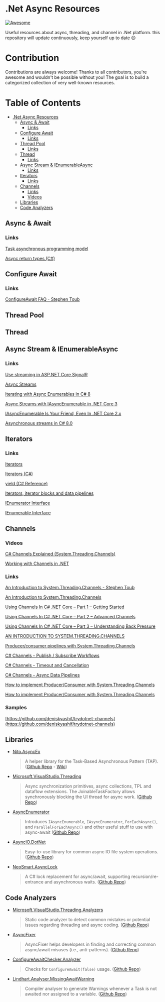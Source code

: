 
# .Net Async Resources
[![Awesome](https://awesome.re/badge-flat2.svg)](https://awesome.re)

Useful resources about async, threading, and channel in .Net platform. this repository will update continuously, keep yourself up to date 😉

# Contribution

Contributions are always welcome! Thanks to all contributors, you're awesome and wouldn't be possible without you! The goal is to build a categorized collection of very well-known resources.

# Table of Contents

- [.Net Async Resources](#.net-async-resources)
  - [Async & Await](#async-&-await)
    - [Links](#links)
  - [Configure Await](#configure-await)
    - [Links](#links)
  - [Thread Pool](#thread-pool)
    - [Links](#links)
  - [Thread](#thread)
    - [Links](#links)
  - [Async Stream & IEnumerableAsync](#async-stream-&-iEnumerableAsync)
    - [Links](#links)  
  - [Iterators](#Iterators)
    - [Links](#links)
  - [Channels](#Channels)
    - [Links](#links)
	- [Videos](#Videos)
  - [Libraries](#Libraries)
  - [Code Analyzers](#Code-Analyzers)

## Async & Await

### Links

[Task asynchronous programming model](https://docs.microsoft.com/en-us/dotnet/csharp/programming-guide/concepts/async/task-asynchronous-programming-model)

[Async return types (C#)](https://docs.microsoft.com/en-us/dotnet/csharp/programming-guide/concepts/async/async-return-types)


## Configure Await

### Links

[ConfigureAwait FAQ - Stephen Toub](https://devblogs.microsoft.com/dotnet/configureawait-faq/)


## Thread Pool


## Thread


## Async Stream & IEnumerableAsync

### Links
[Use streaming in ASP.NET Core SignalR](https://docs.microsoft.com/en-us/aspnet/core/signalr/streaming?view=aspnetcore-5.0)

[Async Streams](https://docs.microsoft.com/en-us/dotnet/csharp/language-reference/proposals/csharp-8.0/async-streams)

[Iterating with Async Enumerables in C# 8](https://docs.microsoft.com/en-us/archive/msdn-magazine/2019/november/csharp-iterating-with-async-enumerables-in-csharp-8)

[Async Streams with IAsyncEnumerable in .NET Core 3](https://anthonychu.ca/post/async-streams-dotnet-core-3-iasyncenumerable/)

[IAsyncEnumerable Is Your Friend, Even In .NET Core 2.x](https://btburnett.com/csharp/2019/12/01/iasyncenumerable-is-your-friend.html)

[Asynchronous streams in C# 8.0](https://blog.miguelbernard.com/asynchronous-streams)


## Iterators

### Links

[Iterators](https://bettersolutions.com/csharp/collections/iterators.htm)

[Iterators (C#)](https://docs.microsoft.com/en-us/dotnet/csharp/programming-guide/concepts/iterators)

[yield (C# Reference)](https://docs.microsoft.com/en-us/dotnet/csharp/language-reference/keywords/yield)

[Iterators, iterator blocks and data pipelines](https://csharpindepth.com/articles/StreamingAndIterators)

[IEnumerator Interface](https://docs.microsoft.com/en-us/dotnet/api/system.collections.ienumerator?view=net-5.0)

[IEnumerable<T> Interface](https://docs.microsoft.com/en-us/dotnet/api/system.collections.generic.ienumerable-1?view=net-5.0)


## Channels

### Videos

[C# Channels Explained (System.Threading.Channels)](http://w7.mul.ir/yo%7cut%7cub%7ce.%7cco%7cm/watch?v=E0Ld7ZgE4oY)

[Working with Channels in .NET](https://channel9.msdn.com/Shows/On-NET/Working-with-Channels-in-NET)

### Links

[An Introduction to System.Threading.Channels - Stephen Toub](https://devblogs.microsoft.com/dotnet/an-introduction-to-system-threading-channels/)

[An Introduction to System.Threading.Channels](https://devblogs.microsoft.com/dotnet/an-introduction-to-system-threading-channels/)

[Using Channels In C# .NET Core – Part 1 – Getting Started](https://dotnetcoretutorials.com/2020/11/24/using-channels-in-net-core-part-1-getting-started/)

[Using Channels In C# .NET Core – Part 2 – Advanced Channels](https://dotnetcoretutorials.com/2020/11/24/using-channels-in-net-core-part-2-advanced-channels/)

[Using Channels In C# .NET Core – Part 3 – Understanding Back Pressure](https://dotnetcoretutorials.com/2020/11/24/using-channels-in-net-core-part-3-understanding-back-pressure/)

[AN INTRODUCTION TO SYSTEM.THREADING.CHANNELS](https://www.stevejgordon.co.uk/an-introduction-to-system-threading-channels)

[Producer/consumer pipelines with System.Threading.Channels](https://blog.maartenballiauw.be/post/2020/08/26/producer-consumer-pipelines-with-system-threading-channels.html)

[C# Channels - Publish / Subscribe Workflows](https://deniskyashif.com/2019/12/08/csharp-channels-part-1/)

[C# Channels - Timeout and Cancellation](https://deniskyashif.com/2019/12/11/csharp-channels-part-2/)

[C# Channels - Async Data Pipelines](https://deniskyashif.com/2020/01/07/csharp-channels-part-3/)

[How to implement Producer/Consumer with System.Threading.Channels](https://www.davideguida.com/how-to-implement-producer-consumer-with-system-threading-channels/)

[How to implement Producer/Consumer with System.Threading.Channels](https://www.davideguida.com/consuming-message-queues-using-net-core-background-workers-part-4-adding-system-threading-channels/)

### Samples

[https://github.com/deniskyashif/trydotnet-channels](https://github.com/deniskyashif/trydotnet-channels)

## Libraries
- [Nito.AsyncEx](https://www.nuget.org/packages/Nito.AsyncEx/)
  > A helper library for the Task-Based Asynchronous Pattern (TAP). ([Github Repo](https://github.com/StephenCleary/AsyncEx) - [Wiki](https://github.com/StephenCleary/AsyncEx/wiki))

- [Microsoft.VisualStudio.Threading](https://www.nuget.org/packages/Microsoft.VisualStudio.Threading/)
  > Async synchronization primitives, async collections, TPL and dataflow extensions. The JoinableTaskFactory allows synchronously blocking the UI thread for async work. ([Github Repo](https://github.com/microsoft/vs-threading))

- [AsyncEnumerator](https://www.nuget.org/packages/AsyncEnumerator/)
  > Introduces `IAsyncEnumerable`, `IAsyncEnumerator`, `ForEachAsync()`, and `ParallelForEachAsync()` and other useful stuff to use with async-await ([Github Repo](https://github.com/Dasync/AsyncEnumerable))

- [AsyncIO.DotNet](https://www.nuget.org/packages/AsyncIO.DotNet/)
  > Easy-to-use library for common async IO file system operations. ([Github Repo](https://github.com/firenero/AsyncIO))

- [NeoSmart.AsyncLock](https://www.nuget.org/packages/NeoSmart.AsyncLock/)
  > A C# lock replacement for async/await, supporting recursion/re-entrance and asynchronous waits. ([Github Repo](https://github.com/neosmart/AsyncLock))

## Code Analyzers

- [Microsoft.VisualStudio.Threading.Analyzers](https://www.nuget.org/packages/Microsoft.VisualStudio.Threading.Analyzers/)
  > Static code analyzer to detect common mistakes or potential issues regarding threading and async coding. ([Github Repo](https://github.com/microsoft/vs-threading))

- [AsyncFixer](https://www.nuget.org/packages/AsyncFixer/)
  > AsyncFixer helps developers in finding and correcting common async/await misuses (i.e., anti-patterns). ([Github Repo](https://github.com/semihokur/AsyncFixer))

- [ConfigureAwaitChecker.Analyzer](https://www.nuget.org/packages/ConfigureAwaitChecker.Analyzer/)
  > Checks for `ConfigureAwait(false)` usage. ([Github Repo](https://github.com/cincuranet/ConfigureAwaitChecker))

- [Lindhart.Analyser.MissingAwaitWarning](https://www.nuget.org/packages/Lindhart.Analyser.MissingAwaitWarning/)
  > Compiler analyser to generate Warnings whenever a Task is not awaited nor assigned to a variable. ([Github Repo](https://github.com/ykoksen/unused-task-warning))